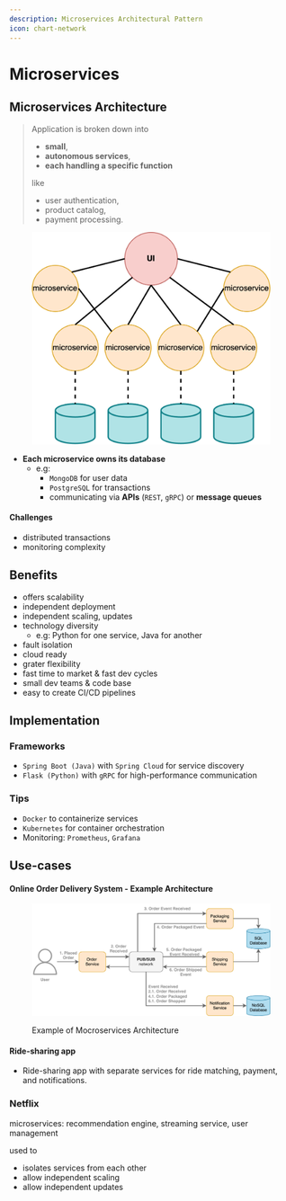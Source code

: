 ```yaml
---
description: Microservices Architectural Pattern
icon: chart-network
---
```


# Microservices

## Microservices Architecture

> Application is broken down into&#x20;
>
> * **small**,
> * **autonomous services**,
> * **each handling a specific function**
>
> like
>
> * user authentication,&#x20;
> * product catalog,
> * payment processing.

<figure><img src="../.gitbook/assets/software-architecture-architectural-pattern_microservice.png" alt="" width="563"><figcaption></figcaption></figure>



* **Each microservice owns its database**
  * e.g:&#x20;
    * `MongoDB` for user data
    * `PostgreSQL` for transactions
    * communicating via **APIs** (`REST`, `gRPC`) or **message queues**

#### Challenges

* distributed transactions
* monitoring complexity



## Benefits

* offers scalability&#x20;
* independent deployment
* independent scaling, updates
* technology diversity
  * e.g: Python for one service, Java for another
* fault isolation
* cloud ready
* grater flexibility
* fast time to market & fast dev cycles
* small dev teams & code base
* easy to create CI/CD pipelines



## Implementation

### Frameworks

* `Spring Boot (Java)` with `Spring Cloud` for service discovery
* `Flask (Python)` with `gRPC` for high-performance communication



### Tips

* `Docker` to containerize services&#x20;
* `Kubernetes` for container orchestration
* Monitoring: `Prometheus`, `Grafana`



## Use-cases

#### Online Order Delivery System - Example Architecture

<figure><img src="../.gitbook/assets/software-architecture_microservices-architecture_example.svg" alt=""><figcaption><p>Example of Mocroservices Architecture</p></figcaption></figure>



#### Ride-sharing app

* Ride-sharing app with separate services for ride matching, payment, and notifications.



### Netflix

microservices: recommendation engine, streaming service, user management&#x20;

used to

* isolates services from each other
* allow independent scaling&#x20;
* allow independent updates



